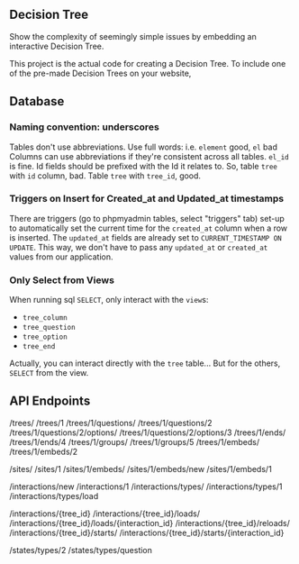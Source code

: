 Decision Tree
---------------------------------

Show the complexity of seemingly simple issues by embedding an interactive Decision Tree.

This project is the actual code for creating a Decision Tree. To include one of the pre-made Decision Trees on your website,


Database
-----------------------------------

### Naming convention: underscores
Tables don't use abbreviations. Use full words: i.e. `element` good, `el` bad
Columns can use abbreviations if they're consistent across all tables. `el_id` is fine.
Id fields should be prefixed with the Id it relates to. So, table `tree` with `id` column, bad. Table `tree` with `tree_id`, good.

### Triggers on Insert for Created_at and Updated_at timestamps
There are triggers (go to phpmyadmin tables, select "triggers" tab) set-up to automatically set the current time for the `created_at` column when a row is inserted. The `updated_at` fields are already set to `CURRENT_TIMESTAMP ON UPDATE`. This way, we don't have to pass any `updated_at` or `created_at` values from our application.

### Only Select from Views
When running sql `SELECT`, only interact with the `view`s:
- `tree_column`
- `tree_question`
- `tree_option`
- `tree_end`

Actually, you can interact directly with the `tree` table... But for the others, `SELECT` from the view.



API Endpoints
--------------------------
/trees/
/trees/1
/trees/1/questions/
/trees/1/questions/2
/trees/1/questions/2/options/
/trees/1/questions/2/options/3
/trees/1/ends/
/trees/1/ends/4
/trees/1/groups/
/trees/1/groups/5
/trees/1/embeds/
/trees/1/embeds/2

/sites/
/sites/1
/sites/1/embeds/
/sites/1/embeds/new
/sites/1/embeds/1

/interactions/new
/interactions/1
/interactions/types/
/interactions/types/1
/interactions/types/load

/interactions/{tree_id}
/interactions/{tree_id}/loads/
/interactions/{tree_id}/loads/{interaction_id}
/interactions/{tree_id}/reloads/
/interactions/{tree_id}/starts/
/interactions/{tree_id}/starts/{interaction_id}

/states/types/2
/states/types/question
